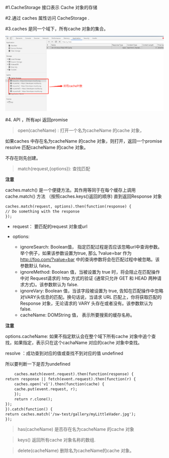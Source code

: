 #1.CacheStorage 接口表示 Cache 对象的存储

#2.通过 caches 属性访问 CacheStorage .

#3.caches 是同一个域下，所有cache 对象的集合。

![avatar](/assets//cache1.png)

#4. API ，所有api 返回promise

>open(cacheName) : 打开一个名为cacheName 的cache 对象，

如果caches 中存在名为cacheName 的cache 对象，则打开，返回一个promise resolve 匹配cacheName 的cache 对象。

不存在则先创建。

>match(request,{options}): 查找匹配

**注意** 

caches.match() 是一个便捷方法。其作用等同于在每个缓存上调用 cache.match() 方法 （按照caches.keys()返回的顺序) 直到返回Response 对象

    caches.match(request, options).then(function(response) {
    // Do something with the response
    });

+ request： 要匹配的request 对象或url
+ options:
  
    + ignoreSearch: Boolean值， 指定匹配过程是否应该忽略url中查询参数。举个例子，如果该参数设置为true, 那么 ?value=bar 作为 http://foo.com/?value=bar 中的查询参数将会在匹配过程中被忽略。该参数默认 false。
    + ignoreMethod:  Boolean 值，当被设置为 true 时，将会阻止在匹配操作中对 Request请求的 http 方式的验证 (通常只允许 GET 和 HEAD 两种请求方式)。该参数默认为 false.
    + ignoreVary:  Boolean 值，当该字段被设置为 true, 告知在匹配操作中忽略对VARY头信息的匹配。换句话说，当请求 URL 匹配上，你将获取匹配的 Response 对象，无论请求的 VARY  头存在或者没有。该参数默认为 false.
    + cacheName:  DOMString 值， 表示所要搜索的缓存名称。
  
**注意** 
  
  options.cacheName: 如果不指定默认会在整个域下所有cache 对象中追个查找，如果指定，表示只在这个cachaName 对应的cache 对象中查找。

  resolve ：成功查到对应的值或查找不到对应的值 undefined

  所以要判断一下是否为undefined 

        caches.match(event.request).then(function(response) {
    return response || fetch(event.request).then(function(r) {
        caches.open('v1').then(function(cache) {
        cache.put(event.request, r);
        });
        return r.clone();
    });
    }).catch(function() {
    return caches.match('/sw-test/gallery/myLittleVader.jpg');
    });

>has(cacheName) 是否存在名为cacheName 的cache 对象

>keys() 返回所有cache 对象名称的数组.

>delete(cacheName) 删除名为cacheName的cache 对象。